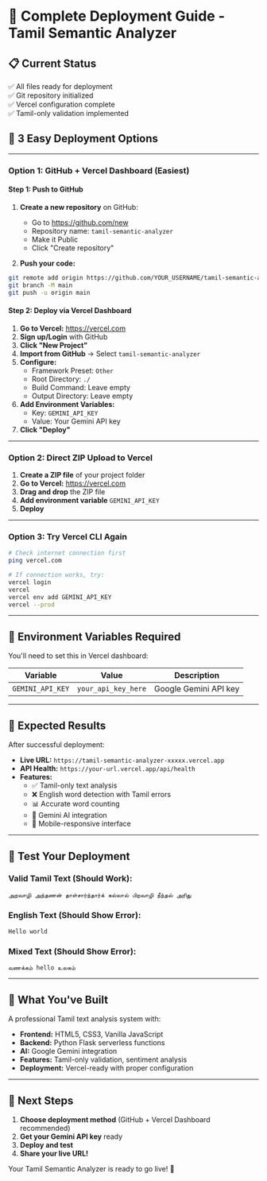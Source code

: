 # 🚀 Complete Deployment Guide - Tamil Semantic Analyzer

## 📋 Current Status
✅ All files ready for deployment  
✅ Git repository initialized  
✅ Vercel configuration complete  
✅ Tamil-only validation implemented  

## 🎯 **3 Easy Deployment Options**

---

### **Option 1: GitHub + Vercel Dashboard (Easiest)**

#### Step 1: Push to GitHub
1. **Create a new repository** on GitHub:
   - Go to https://github.com/new
   - Repository name: `tamil-semantic-analyzer`
   - Make it Public
   - Click "Create repository"

2. **Push your code:**
```bash
git remote add origin https://github.com/YOUR_USERNAME/tamil-semantic-analyzer.git
git branch -M main
git push -u origin main
```

#### Step 2: Deploy via Vercel Dashboard
1. **Go to Vercel:** https://vercel.com
2. **Sign up/Login** with GitHub
3. **Click "New Project"**
4. **Import from GitHub** → Select `tamil-semantic-analyzer`
5. **Configure:**
   - Framework Preset: `Other`
   - Root Directory: `./`
   - Build Command: Leave empty
   - Output Directory: Leave empty
6. **Add Environment Variables:**
   - Key: `GEMINI_API_KEY`
   - Value: Your Gemini API key
7. **Click "Deploy"**

---

### **Option 2: Direct ZIP Upload to Vercel**

1. **Create a ZIP file** of your project folder
2. **Go to Vercel:** https://vercel.com
3. **Drag and drop** the ZIP file
4. **Add environment variable** `GEMINI_API_KEY`
5. **Deploy**

---

### **Option 3: Try Vercel CLI Again**

```bash
# Check internet connection first
ping vercel.com

# If connection works, try:
vercel login
vercel
vercel env add GEMINI_API_KEY
vercel --prod
```

---

## 🔧 **Environment Variables Required**

You'll need to set this in Vercel dashboard:

| Variable | Value | Description |
|----------|--------|-------------|
| `GEMINI_API_KEY` | `your_api_key_here` | Google Gemini API key |

---

## 🎯 **Expected Results**

After successful deployment:

- **Live URL:** `https://tamil-semantic-analyzer-xxxxx.vercel.app`
- **API Health:** `https://your-url.vercel.app/api/health`
- **Features:**
  - ✅ Tamil-only text analysis
  - ❌ English word detection with Tamil errors
  - 📊 Accurate word counting
  - 🤖 Gemini AI integration
  - 📱 Mobile-responsive interface

---

## 🧪 **Test Your Deployment**

### Valid Tamil Text (Should Work):
```
அறவாழி அந்தணன் தாள்சார்ந்தார்க் கல்லால் பிறவாழி நீந்தல் அரிது
```

### English Text (Should Show Error):
```
Hello world
```

### Mixed Text (Should Show Error):
```
வணக்கம் hello உலகம்
```

---

## 🎊 **What You've Built**

A professional Tamil text analysis system with:

- **Frontend:** HTML5, CSS3, Vanilla JavaScript
- **Backend:** Python Flask serverless functions
- **AI:** Google Gemini integration
- **Features:** Tamil-only validation, sentiment analysis
- **Deployment:** Vercel-ready with proper configuration

---

## 🚀 **Next Steps**

1. **Choose deployment method** (GitHub + Vercel Dashboard recommended)
2. **Get your Gemini API key** ready
3. **Deploy and test**
4. **Share your live URL!**

Your Tamil Semantic Analyzer is ready to go live! 🌟